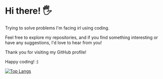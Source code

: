 # Hi there! 🖐️

Trying to solve problems I'm facing irl using coding.

Feel free to explore my repositories, and if you find something interesting or have any suggestions, I'd love to hear from you!

Thank you for visiting my GitHub profile! 

Happy coding! :)

[![Top Langs](https://github-readme-stats.vercel.app/api/top-langs/?username=ky13-troj&layout=pie)](https://github.com/ky13-troj/github-readme-stats)
